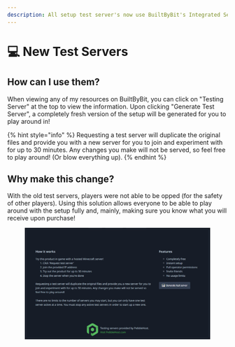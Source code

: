 ```yaml
---
description: All setup test server's now use BuiltByBit's Integrated Servers!
---
```


# 💻 New Test Servers

## How can I use them?

When viewing any of my resources on BuiltByBit, you can click on "Testing Server" at the top to view the information. Upon clicking "Generate Test Server", a completely fresh version of the setup will be generated for you to play around in!

{% hint style="info" %}
Requesting a test server will duplicate the original files and provide you with a new server for you to join and experiment with for up to 30 minutes. Any changes you make will not be served, so feel free to play around! (Or blow everything up).
{% endhint %}

## Why make this change?

With the old test servers, players were not able to be opped (for the safety of other players). Using this solution allows everyone to be able to play around with the setup fully and, mainly, making sure you know what you will receive upon purchase!

<figure><img src="../.gitbook/assets/image (15).png" alt=""><figcaption></figcaption></figure>
